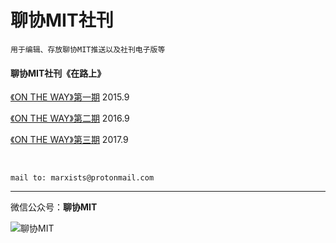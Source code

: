 # 聊协MIT社刊 

``` 用于编辑、存放聊协MIT推送以及社刊电子版等 ```

#### 聊协MIT社刊《在路上》

[《ON THE WAY》第一期]()  2015.9


[《ON THE WAY》第二期]()  2016.9


[《ON THE WAY》第三期]()  2017.9



<br/>

```mail to: marxists@protonmail.com```

-----------------------

微信公众号：**聊协MIT** 

![聊协MIT](https://raw.githubusercontent.com/seefun/marxists/master/data/barcode.jpg )


